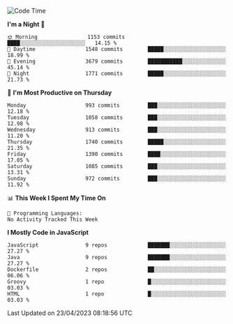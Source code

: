 <!--START_SECTION:waka-->
![Code Time](http://img.shields.io/badge/Code%20Time-1%2C295%20hrs%2010%20mins-blue)

**I'm a Night 🦉** 

```text
🌞 Morning                1153 commits        ████░░░░░░░░░░░░░░░░░░░░░   14.15 % 
🌆 Daytime                1548 commits        █████░░░░░░░░░░░░░░░░░░░░   18.99 % 
🌃 Evening                3679 commits        ███████████░░░░░░░░░░░░░░   45.14 % 
🌙 Night                  1771 commits        █████░░░░░░░░░░░░░░░░░░░░   21.73 % 
```
📅 **I'm Most Productive on Thursday** 

```text
Monday                   993 commits         ███░░░░░░░░░░░░░░░░░░░░░░   12.18 % 
Tuesday                  1058 commits        ███░░░░░░░░░░░░░░░░░░░░░░   12.98 % 
Wednesday                913 commits         ███░░░░░░░░░░░░░░░░░░░░░░   11.20 % 
Thursday                 1740 commits        █████░░░░░░░░░░░░░░░░░░░░   21.35 % 
Friday                   1390 commits        ████░░░░░░░░░░░░░░░░░░░░░   17.05 % 
Saturday                 1085 commits        ███░░░░░░░░░░░░░░░░░░░░░░   13.31 % 
Sunday                   972 commits         ███░░░░░░░░░░░░░░░░░░░░░░   11.92 % 
```


📊 **This Week I Spent My Time On** 

```text
💬 Programming Languages: 
No Activity Tracked This Week
```

**I Mostly Code in JavaScript** 

```text
JavaScript               9 repos             ███████░░░░░░░░░░░░░░░░░░   27.27 % 
Java                     9 repos             ███████░░░░░░░░░░░░░░░░░░   27.27 % 
Dockerfile               2 repos             ██░░░░░░░░░░░░░░░░░░░░░░░   06.06 % 
Groovy                   1 repo              █░░░░░░░░░░░░░░░░░░░░░░░░   03.03 % 
HTML                     1 repo              █░░░░░░░░░░░░░░░░░░░░░░░░   03.03 % 
```




 Last Updated on 23/04/2023 08:18:56 UTC
<!--END_SECTION:waka-->
